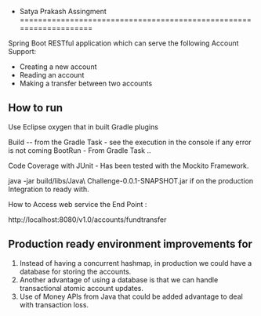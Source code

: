 - Satya Prakash Assingment 
===================================================================

Spring Boot RESTful application which can serve the following Account Support:

 * Creating a new account
 * Reading an account
 * Making a transfer between two accounts

How to run
----------
Use Eclipse oxygen that in built Gradle plugins 

Build -- from the Gradle Task - see the execution in the console if any error is not coming
BootRun - From Gradle Task ..

Code Coverage with JUnit - Has been tested with the Mockito Framework.

java -jar build/libs/Java\ Challenge-0.0.1-SNAPSHOT.jar if on the production Integration to ready with.

How to Access web service the End Point : 

http://localhost:8080/v1.0/accounts/fundtransfer

Production ready environment improvements for 
-----------------------------------------------------
1. Instead of having a concurrent hashmap, in production we could have a database for storing the accounts.
2. Another advantage of using a database is that we can handle transactional atomic account updates.
3. Use of Money APIs from Java that could be added advantage to deal with transaction loss.
